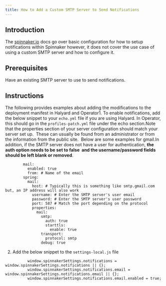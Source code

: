 ```yaml
---
title: How to Add a Custom SMTP Server to Send Notifications
---
```


## Introduction
The [spinnaker.io](http://spinnaker.io/) docs go over basic configuration for how to setup notifications within Spinnaker however, it does not cover the use case of using a custom SMTP server and how to configure it.

## Prerequisites
Have an existing SMTP server to use to send notifications.

## Instructions
The following provides examples about adding the modifications to the deployment manifest in Halyard and Operator1. To enable notifications, add the below snippet to your ```echo.yml``` file if you are using Halyard. In Operator, this should go in the ```profiles-patch.yml``` file under the echo section.Note that the properties section of your server configuration should match your server set up.  These can usually be found from an administrator or from the information from the public site.  Below are some examples for gmail.In addition, if the SMTP server does not have a user for authentication, **the auth option needs to be set to false  and the username/password fields should be left blank or removed**.
```
        mail:
          enabled: true
          from: # Name of the email
        spring:
          mail:
            host: # Typically this is something like smtp.gmail.com but, an IP address will also work
            username: # Enter the SMTP server's user email
            password: # Enter the SMTP server's user password
            port: 587 # Match the port depending on the protocol
            properties:
              mail:
                smtp:
                  auth: true
                  starttls:
                    enable: true
                transport:
                  protocol: smtp
                debug: true
```
2. Add the below snippet to the ```settings-local.js``` file
```
          window.spinnakerSettings.notifications = window.spinnakerSettings.notifications || {};
          window.spinnakerSettings.notifications.email = window.spinnakerSettings.notifications.email || {};
          window.spinnakerSettings.notifications.email.enabled = true;
```
